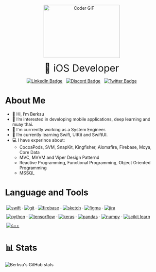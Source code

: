 
<p align="center">
<img alt="Coder GIF" height=175 width=250 src="https://raw.githubusercontent.com/TheDudeThatCode/TheDudeThatCode/master/Assets/Developer.gif" />

<p align="center">
<font size = 6>  iOS Developer </font>
</p>

<p align="center">
<a href="https://tr.linkedin.com/in/berksukismet"><img src="https://img.shields.io/badge/LinkedIn-blue?style=for-the-badge&logo=linkedin&logoColor=white" alt="LinkedIn Badge"></a>
&#8287;
<a href="https://discord.gg/E2h9WT9v"><img src="https://img.shields.io/badge/Discord-5865F2?style=for-the-badge&logo=discord&logoColor=white" alt="Discord Badge"></a>
&#8287;
<a href="https://twitter.com/berksu_k"><img src="https://img.shields.io/badge/Twitter-1DA1F2?style=for-the-badge&logo=twitter&logoColor=white" alt="Twitter Badge"></a>
</p>

<!---
<p align="center">
<a href="https://tr.linkedin.com/in/berksukismet"><img width="40px" src="https://raw.githubusercontent.com/peterthehan/peterthehan/master/assets/linkedin.svg" alt="LinkedIn Badge"></a>
&#8287;&#8287;&#8287;&#8287;&#8287;
<a href="https://tr.linkedin.com/in/berksukismet"><img width="40px" src="https://raw.githubusercontent.com/peterthehan/peterthehan/master/assets/discord.svg" alt="LinkedIn Badge"></a>
&#8287;&#8287;&#8287;&#8287;&#8287;
<a href="https://twitter.com/berksu_k"><img width="40px" src="https://raw.githubusercontent.com/peterthehan/peterthehan/master/assets/twitter.svg" alt="LinkedIn Badge"></a>
</p>
-->


# About Me
- 👋 Hi, I’m Berksu
- 👀 I’m interested in developing mobile applications, deep learning and muay thai.
- 💼 I'm currrently working as a System Engineer. 
- 🌱 I’m currently learning Swift, UIKit and SwiftUI.
- 💻 I have experince about: 
    - CocoaPods, SVM, SnapKit, Kingfisher, Alomafire, Firebase, Moya, Core Data 
    - MVC, MVVM and Viper Design Patternd
    - Reactive Programming, Functional Programming, Object Oriented Programming
    - MSSQL

# Language and Tools
<p align="left">
  <a href="#">
    <img src="https://img.shields.io/badge/Swift-FA7343?style=for-the-badge&logo=swift&logoColor=white" alt="swift" style="vertical-align:top; margin:6px 4px">
  </a> 
<a href="#">
    <img src="https://img.shields.io/badge/GIT-E44C30?style=for-the-badge&logo=git&logoColor=white" alt="git" style="vertical-align:top; margin:6px 4px">
  </a> 
<a href="#">
    <img src="https://img.shields.io/badge/firebase-ffca28?style=for-the-badge&logo=firebase&logoColor=black" alt="firebase" style="vertical-align:top; margin:6px 4px">
  </a> 
  <a href="#">
    <img src="https://img.shields.io/badge/Sketch-FFB387?style=for-the-badge&logo=sketch&logoColor=black" alt="sketch" style="vertical-align:top; margin:6px 4px">
  </a> 
  <a href="#">
    <img src="https://img.shields.io/badge/Figma-F24E1E?style=for-the-badge&logo=figma&logoColor=white" alt="figma" style="vertical-align:top; margin:6px 4px">
  </a> 
<a href="#">
    <img src="https://img.shields.io/badge/Jira-0052CC?style=for-the-badge&logo=Jira&logoColor=white" alt="jira" style="vertical-align:top; margin:6px 4px">
  </a> 
<br />
  
<a href="#">
    <img src="https://img.shields.io/badge/Python-FFD43B?style=for-the-badge&logo=python&logoColor=blue" alt="python" style="vertical-align:top; margin:6px 4px">
  </a> 
<a href="#">
    <img src="https://img.shields.io/badge/TensorFlow-FF6F00?style=for-the-badge&logo=TensorFlow&logoColor=white" alt="tensorflow" style="vertical-align:top; margin:6px 4px">
  </a> 
  <a href="#">
    <img src="https://img.shields.io/badge/Keras-D00000?style=for-the-badge&logo=Keras&logoColor=white" alt="keras" style="vertical-align:top; margin:6px 4px">
  </a> 
<a href="#">
    <img src="https://img.shields.io/badge/Pandas-2C2D72?style=for-the-badge&logo=pandas&logoColor=white" alt="pandas" style="vertical-align:top; margin:6px 4px">
  </a> 
  <a href="#">
    <img src="https://img.shields.io/badge/Numpy-777BB4?style=for-the-badge&logo=numpy&logoColor=white" alt="numpy" style="vertical-align:top; margin:6px 4px">
  </a> 
  <a href="#">
    <img src="https://img.shields.io/badge/scikit_learn-F7931E?style=for-the-badge&logo=scikit-learn&logoColor=white" alt="scikit learn" style="vertical-align:top; margin:6px 4px">
  </a> 
<br />
  
  <a href="#">
    <img src="https://img.shields.io/badge/C%2B%2B-00599C?style=for-the-badge&logo=c%2B%2B&logoColor=white" alt="c++" style="vertical-align:top; margin:6px 4px">
  </a> 
</p>

# 📊 Stats

![Berksu's GitHub stats](https://github-readme-stats.vercel.app/api?username=berksu&show_icons=true&theme=gruvbox)
